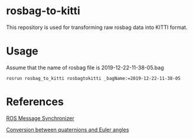 # rosbag-to-kitti
This repository is used for transforming raw rosbag data into KITTI format.

# Usage
Assume that the name of rosbag file is 2019-12-22-11-38-05.bag
```
rosrun rosbag_to_kitti rosbagtokitti _bagName:=2019-12-22-11-38-05
```

# References
[ROS Message Synchronizer](http://wiki.ros.org/message_filters)

[Conversion between quaternions and Euler angles](https://en.wikipedia.org/wiki/Conversion_between_quaternions_and_Euler_angles)

